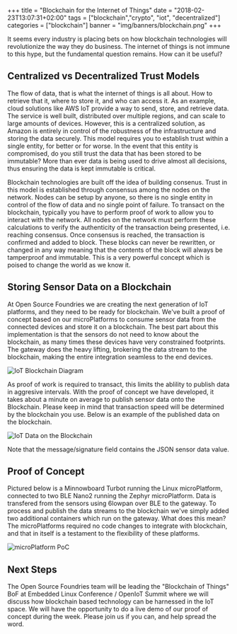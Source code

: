 +++
title = "Blockchain for the Internet of Things"
date = "2018-02-23T13:07:31+02:00"
tags = ["blockchain","crypto", "iot", "decentralized"]
categories = ["blockchain"]
banner = "img/banners/blockchain.png"
+++

It seems every industry is placing bets on how blockchain technologies will revolutionize the way they do business. The internet of things is not immune to this hype, but the fundamental question remains. How can it be useful?

## Centralized vs Decentralized Trust Models

The flow of data, that is what the internet of things is all about. How to retrieve that it, where to store it, and who can access it. As an example, cloud solutions like AWS IoT provide a way to send, store, and retrieve data. The service is well built, distributed over multiple regions, and can scale to large amounts of devices. However, this is a centralized solution, as Amazon is entirely in control of the robustness of the infrastructure and storing the data securely. This model requires you to establish trust within a single entity, for better or for worse. In the event that this entity is compromised, do you still trust the data that has been stored to be immutable? More than ever data is being used to drive almost all decisions, thus ensuring the data is kept immutable is critical.

Blockchain technologies are built off the idea of building consenus. Trust in this model is established through consensus among the nodes on the network. Nodes can be setup by anyone, so there is no single entity in control of the flow of data and no single point of failure. To transact on the blockchain, typically you have to perform proof of work to allow you to interact with the network. All nodes on the network must perform these calculations to verify the authenticity of the transaction being presented, i.e. reaching consensus. Once consensus is reached, the transaction is confirmed and added to block. These blocks can never be rewritten, or changed in any way meaning that the contents of the block will always be tamperproof and immutable. This is a very powerful concept which is poised to change the world as we know it.

## Storing Sensor Data on a Blockchain

At Open Source Foundries we are creating the next generation of IoT platforms, and they need to be ready for blockchain. We've built a proof of concept based on our microPlatforms to consume sensor data from the connected devices and store it on a blockchain. The best part about this implementation is that the sensors do not need to know about the blockchain, as many times these devices have very constrained footprints. The gateway does the heavy lifting, brokering the data stream to the blockchain, making the entire integration seamless to the end devices. 

![IoT Blockchain Diagram](../../../../../img/blog/iota.png)

As proof of work is required to transact, this limits the ablility to publish data in aggresive intervals. With the proof of concept we have developed, it takes about a minute on average to publish sensor data onto the Blockchain. Please keep in mind that transaction speed will be determined by the blockchain you use. Below is an example of the published data on the blockchain.

![IoT Data on the Blockchain](../../../../../img/blog/data.png)

Note that the message/signature field contains the JSON sensor data value.

## Proof of Concept

Pictured below is a Minnowboard Turbot running the Linux microPlatform, connected to two BLE Nano2 running the Zephyr microPlatform. Data is transfered from the sensors using 6lowpan over BLE to the gateway. To process and publish the data streams to the blockchain we've simply added two additional containers which run on the gateway. What does this mean? The microPlatforms required no code changes to integrate with blockchain, and that in itself is a testament to the flexibility of these platforms. 

![microPlatform PoC](../../../../../img/blog/poc-iota.jpg) 

## Next Steps

The Open Source Foundries team will be leading the "Blockchain of Things" BoF at Embedded Linux Conference / OpenIoT Summit where we will discuss how blockchain based technology can be harnessed in the IoT space. We will have the opportunity to do a live demo of our proof of concept during the week. Please join us if you can, and help spread the word.
